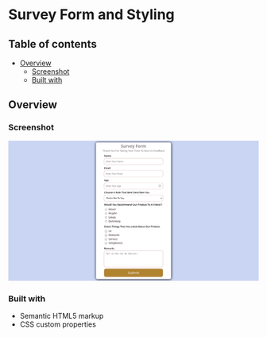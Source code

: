 # Survey Form and Styling

## Table of contents

- [Overview](#overview)
  - [Screenshot](#screenshot)
  - [Built with](#built-with)

## Overview

### Screenshot

![](./preview.png)

### Built with

- Semantic HTML5 markup
- CSS custom properties
